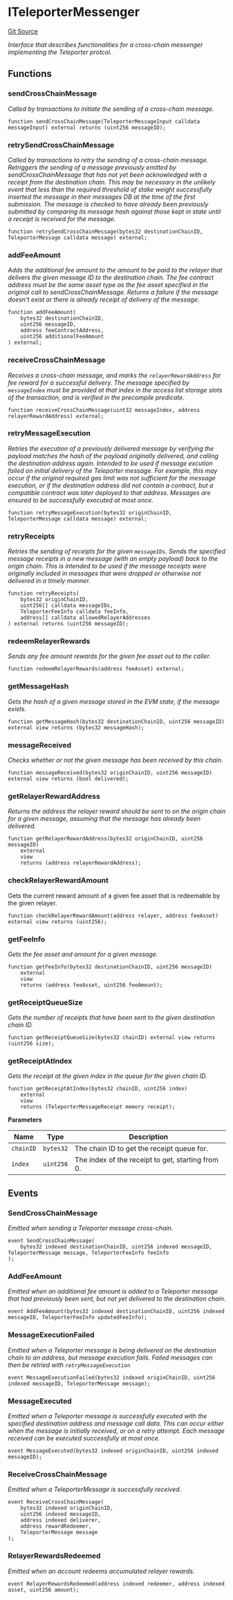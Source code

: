# ITeleporterMessenger
[Git Source](https://github.com/ava-labs/teleporter/blob/dde09fbf56cc395da6bfd76c7f894a3cf5b2cd9e/src/Teleporter/ITeleporterMessenger.sol)

*Interface that describes functionalities for a cross-chain messenger implementing the Teleporter protcol.*


## Functions
### sendCrossChainMessage

*Called by transactions to initiate the sending of a cross-chain message.*


```solidity
function sendCrossChainMessage(TeleporterMessageInput calldata messageInput) external returns (uint256 messageID);
```

### retrySendCrossChainMessage

*Called by transactions to retry the sending of a cross-chain message.
Retriggers the sending of a message previously emitted by sendCrossChainMessage that has not yet been acknowledged
with a receipt from the destination chain. This may be necessary in the unlikely event that less than the required
threshold of stake weight successfully inserted the message in their messages DB at the time of the first submission.
The message is checked to have already been previously submitted by comparing its message hash against those kept in
state until a receipt is received for the message.*


```solidity
function retrySendCrossChainMessage(bytes32 destinationChainID, TeleporterMessage calldata message) external;
```

### addFeeAmount

*Adds the additional fee amount to the amount to be paid to the relayer that delivers
the given message ID to the destination chain.
The fee contract address must be the same asset type as the fee asset specified in the original
call to sendCrossChainMessage. Returns a failure if the message doesn't exist or there is already
receipt of delivery of the message.*


```solidity
function addFeeAmount(
    bytes32 destinationChainID,
    uint256 messageID,
    address feeContractAddress,
    uint256 additionalFeeAmount
) external;
```

### receiveCrossChainMessage

*Receives a cross-chain message, and marks the `relayerRewardAddress` for fee reward for a successful delivery.
The message specified by `messageIndex` must be provided at that index in the access list storage slots of the transaction,
and is verified in the precompile predicate.*


```solidity
function receiveCrossChainMessage(uint32 messageIndex, address relayerRewardAddress) external;
```

### retryMessageExecution

*Retries the execution of a previously delivered message by verifying the payload matches
the hash of the payload originally delivered, and calling the destination address again.
Intended to be used if message excution failed on initial delivery of the Teleporter message.
For example, this may occur if the original required gas limit was not sufficient for the message
execution, or if the destination address did not contain a contract, but a compatible contract
was later deployed to that address. Messages are ensured to be successfully executed at most once.*


```solidity
function retryMessageExecution(bytes32 originChainID, TeleporterMessage calldata message) external;
```

### retryReceipts

*Retries the sending of receipts for the given `messageIDs`.
Sends the specified message receipts in a new message (with an empty payload) back to the origin chain.
This is intended to be used if the message receipts were originally included in messages that were dropped
or otherwise not delivered in a timely manner.*


```solidity
function retryReceipts(
    bytes32 originChainID,
    uint256[] calldata messageIDs,
    TeleporterFeeInfo calldata feeInfo,
    address[] calldata allowedRelayerAddresses
) external returns (uint256 messageID);
```

### redeemRelayerRewards

*Sends any fee amount rewards for the given fee asset out to the caller.*


```solidity
function redeemRelayerRewards(address feeAsset) external;
```

### getMessageHash

*Gets the hash of a given message stored in the EVM state, if the message exists.*


```solidity
function getMessageHash(bytes32 destinationChainID, uint256 messageID) external view returns (bytes32 messageHash);
```

### messageReceived

*Checks whether or not the given message has been received by this chain.*


```solidity
function messageReceived(bytes32 originChainID, uint256 messageID) external view returns (bool delivered);
```

### getRelayerRewardAddress

*Returns the address the relayer reward should be sent to on the origin chain
for a given message, assuming that the message has already been delivered.*


```solidity
function getRelayerRewardAddress(bytes32 originChainID, uint256 messageID)
    external
    view
    returns (address relayerRewardAddress);
```

### checkRelayerRewardAmount

Gets the current reward amount of a given fee asset that is redeemable by the given relayer.


```solidity
function checkRelayerRewardAmount(address relayer, address feeAsset) external view returns (uint256);
```

### getFeeInfo

*Gets the fee asset and amount for a given message.*


```solidity
function getFeeInfo(bytes32 destinationChainID, uint256 messageID)
    external
    view
    returns (address feeAsset, uint256 feeAmount);
```

### getReceiptQueueSize

*Gets the number of receipts that have been sent to the given destination chain ID.*


```solidity
function getReceiptQueueSize(bytes32 chainID) external view returns (uint256 size);
```

### getReceiptAtIndex

*Gets the receipt at the given index in the queue for the given chain ID.*


```solidity
function getReceiptAtIndex(bytes32 chainID, uint256 index)
    external
    view
    returns (TeleporterMessageReceipt memory receipt);
```
**Parameters**

|Name|Type|Description|
|----|----|-----------|
|`chainID`|`bytes32`|The chain ID to get the receipt queue for.|
|`index`|`uint256`|The index of the receipt to get, starting from 0.|


## Events
### SendCrossChainMessage
*Emitted when sending a Teleporter message cross-chain.*


```solidity
event SendCrossChainMessage(
    bytes32 indexed destinationChainID, uint256 indexed messageID, TeleporterMessage message, TeleporterFeeInfo feeInfo
);
```

### AddFeeAmount
*Emitted when an additional fee amount is added to a Teleporter message that had previously
been sent, but not yet delivered to the destination chain.*


```solidity
event AddFeeAmount(bytes32 indexed destinationChainID, uint256 indexed messageID, TeleporterFeeInfo updatedFeeInfo);
```

### MessageExecutionFailed
*Emitted when a Teleporter message is being delivered on the destination chain to an address,
but message execution fails. Failed messages can then be retried with `retryMessageExecution`*


```solidity
event MessageExecutionFailed(bytes32 indexed originChainID, uint256 indexed messageID, TeleporterMessage message);
```

### MessageExecuted
*Emitted when a Teleporter message is successfully executed with the
specified destination address and message call data. This can occur either when
the message is initially received, or on a retry attempt.
Each message received can be executed successfully at most once.*


```solidity
event MessageExecuted(bytes32 indexed originChainID, uint256 indexed messageID);
```

### ReceiveCrossChainMessage
*Emitted when a TeleporterMessage is successfully received.*


```solidity
event ReceiveCrossChainMessage(
    bytes32 indexed originChainID,
    uint256 indexed messageID,
    address indexed deliverer,
    address rewardRedeemer,
    TeleporterMessage message
);
```

### RelayerRewardsRedeemed
*Emitted when an account redeems accumulated relayer rewards.*


```solidity
event RelayerRewardsRedeemed(address indexed redeemer, address indexed asset, uint256 amount);
```

